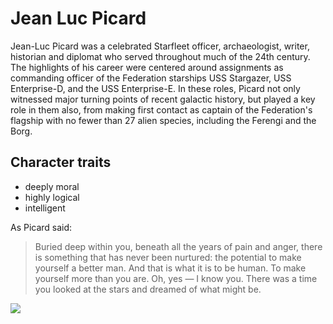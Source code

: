 # Jean Luc Picard

Jean-Luc Picard was a celebrated Starfleet officer, archaeologist, writer, historian and diplomat who served throughout much of the 24th century. The highlights of his career were centered around assignments as commanding officer of the Federation starships USS Stargazer, USS Enterprise-D, and the USS Enterprise-E. In these roles, Picard not only witnessed major turning points of recent galactic history, but played a key role in them also, from making first contact as captain of the Federation's flagship with no fewer than 27 alien species, including the Ferengi and the Borg. 

## Character traits

* deeply moral
* highly logical
* intelligent

As Picard said:

> Buried deep within you, beneath all the years of pain and anger, 
> there is something that has never been nurtured: 
> the potential to make yourself a better man. 
> And that is what it is to be human. 
> To make yourself more than you are. 
> Oh, yes — I know you. 
> There was a time you looked at the stars and dreamed of what might be. 

<img src="https://upload.wikimedia.org/wikipedia/commons/thumb/f/f9/Enterprise-D_crew_quarters_with_captain_Jean-Luc_Picard.jpg/1280px-Enterprise-D_crew_quarters_with_captain_Jean-Luc_Picard.jpg"/>